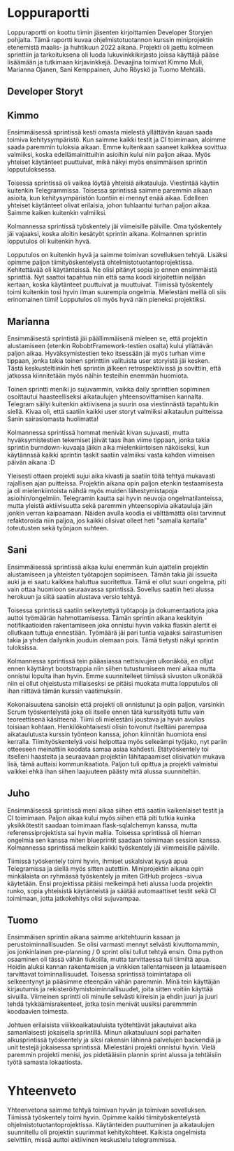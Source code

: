 # Loppuraportti

Loppuraportti on koottu tiimin jäsenten kirjoittamien Developer Storyjen pohjalta.
Tämä raportti kuvaa ohjelmistotuotannon kurssin miniprojektin etenemistä maalis- ja huhtikuun 2022 aikana. Projekti oli jaettu kolmeen sprinttiin ja tarkoituksena oli luoda lukuvinkkikirjasto joissa käyttäjä pääse lisäämään ja tutkimaan kirjavinkkejä. Devaajina toimivat Kimmo Muli, Marianna Ojanen, Sani Kemppainen, Juho Röyskö ja Tuomo Mehtälä.

## Developer Storyt

## Kimmo
Ensimmäisessä sprintissä kesti omasta mielestä yllättävän kauan saada toimiva kehitysympäristö. Kun saimme kaikki testit ja CI toimimaan, aloimme saada paremmin tuloksia aikaan. Emme kuitenkaan saaneet kaikkea sovittua valmiiksi, koska edellämainittuihin asioihin kului niin paljon aikaa. Myös yhteiset käytänteet puuttuivat, mikä näkyi myös ensimmäisen sprintin lopputuloksessa.

Toisessa sprintissä oli vaikea löytää yhteisiä aikatauluja. Viestintää käytiin kuitenkin Telegrammissa. Toisessa sprintissä saimme paremmin aikaan asioita, kun kehitysympäristön luontiin ei mennyt enää aikaa. Edelleen yhteiset käytänteet olivat erilaisia, johon tuhlaantui turhan paljon aikaa. Saimme kaiken kuitenkin valmiiksi.

Kolmannessa sprintissä työskentely jäi viimeisille päiville. Oma työskentely jäi vajaaksi, koska aloitin kesätyöt sprintin aikana. Kolmannen sprintin lopputulos oli kuitenkin hyvä.

Lopputulos on kuitenkin hyvä ja saimme toimivan sovelluksen tehtyä. Lisäksi opimme paljon tiimityöskentelystä ohtelmistotuotantoprojektissa. Kehitettävää oli käytänteissä. Ne olisi pitänyt sopia jo ennen ensimmäistä sprinttiä. Nyt saattoi tapahtua niin että sama koodi kirjoitettiin neljään kertaan, koska käytänteet puuttuivat ja muuttuivat. Tiimissä työskentely toimi kuitenkin tosi hyvin ilman suurempia ongelmia. Mielestäni meillä oli siis erinomainen tiimi! Lopputulos oli myös hyvä näin pieneksi projektiksi.

## Marianna
Ensimmäisestä sprintistä jäi päällimmäisenä mieleen se, että projektin alustamiseen (etenkin RobobtFramework-testien osalta) kului yllättävän paljon aikaa. Hyväksymistestien teko itsessään jäi myös turhan viime tippaan, jonka takia toinen sprinttiin valituista user storyistä jäi kesken. Tästä keskusteltiinkin heti sprintin jälkeen retrospektiivissä ja sovittiin, että jatkossa kiinnitetään myös näihin testeihin enemmän huomiota.

Toinen sprintti meniki jo sujuvammin, vaikka daily sprinttien sopiminen osoittautui haasteelliseksi aikataulujen yhteensovittamisen kannalta. Telegram säilyi kuitenkin aktiivisena ja suurin osa viestinnästä tapahtuikin siellä. Kivaa oli, että saatiin kaikki user storyt valmiiksi aikataulun puitteissa Sanin sairaslomasta huolimatta!

Kolmannessa sprintissä hommat menivät kivan sujuvasti, mutta hyväksymistestien tekemiset jäivät taas ihan viime tippaan, jonka takia sprintin burndown-kuvaaja jäikin aika mielenkiintoisen näköiseksi, kun käytännssä kaikki sprintin taskit saatiin valmiiksi vasta kahden viimeisen päivän aikana :D

Yleisesti ottaen projekti sujui aika kivasti ja saatiin töitä tehtyä mukavasti rajallisen ajan puitteissa. Projektin aikana opin paljon etenkin testaamisesta ja oli mielenkiintoista nähdä myös muiden lähestymistapoja asioihin/ongelmiin. Telegramin kautta sai hyvin neuvoja ongelmatilanteissa, mutta yleistä aktiivisuutta sekä paremmin yhteensopivia aikatauluja jäin jonkin verran kaipaamaan. Näiden avulla koodia ei välttämättä olisi tarvinnut refaktoroida niin paljoa, jos kaikki olisivat olleet heti "samalla kartalla" toteutusten sekä työnjaon suhteen.

## Sani
Ensimmäisessä sprintissä aikaa kului enemmän kuin ajattelin projektin alustamiseen ja yhteisten työtapojen sopimiseen. Tämän takia jäi issueita auki ja ei saatu kaikkea haluttua suoritettua. Tämä ei ollut suuri ongelma, piti vain ottaa huomioon seuraavassa sprintissä. Sovellus saatiin heti alussa herokuun ja siitä saatiin alustava versio tehtyä.

Toisessa sprintissä saatiin selkeytettyä työtapoja ja dokumentaatiota joka auttoi työmäärän hahmottamisessa. Tämän sprintin aikana keskityin notifikaatioiden rakentamiseen joka onnistui hyvin vaikka flaskin alertit ei ollutkaan tuttuja ennestään. Työmäärä jäi pari tuntia vajaaksi sairastumisen takia ja yhden dailynkin jouduin olemaan pois. Tämä tietysti näkyi sprintin tuloksissa.

Kolmannessa sprintissä tein pääasiassa nettisivujen ulkonäköä, en olljut ennen käyttänyt bootstrappia niin siihen tutustumiseen meni aikaa mutta onnistui lopulta ihan hyvin. Emme suunnitelleet tiimissä sivuston ulkonäköä niin ei ollut ohjeistusta millaisesksi se pitäisi muokata mutta lopputulos oli ihan riittävä tämän kurssin vaatimuksiin.

Kokonaisuutena sanoisin että projekti oli onnistunut ja opin paljon, varsinkin Scrum työskentelystä joka oli itselle ennen tätä kurssityötä tuttu vain teoreettisenä käsitteenä. Tiimi oli mielestäni joustava ja hyvin avulias toisiaan kohtaan. Henkilökohtaisesti olisin toivonut itseltäni parempaa aikataulutusta kurssin työnteon kanssa, johon kiinnitän huomiota ensi kerralla. Tiimityöskentelyä voisi helpottaa myös selkeämpi työjako, nyt pariin otteeseen meinattiin koodata samaa asiaa kahdesti. Etätyöskentely toi itselleni haasteita ja seuraavaan projektiin lähitapaamiset olisivatkin mukava lisä, tämä auttaisi kommunikaatiota. Paljon tuli opittua ja projekti valmistui vaikkei ehkä ihan siihen laajuuteen päästy mitä alussa suunniteltiin.

## Juho
Ensimmäisessä sprintissä meni aikaa siihen että saatiin kaikenlaiset testit ja CI toimimaan. Paljon aikaa kului myös siihen että piti tutkia kuinka yksikkötestit saadaan toimimaan flask-sqlalchemyn kanssa, mutta referenssiprojektista sai hyvin mallia.
Toisessa sprintissä oli hieman ongelmia sen kanssa miten blueprintit saadaan toimimaan session kanssa.
Kolmannessa sprintissä melkein kaikki työskentely jäi viimmeisille päiville.

Tiimissä työskentely toimi hyvin, ihmiset uskalsivat kysyä apua Telegramissa ja siellä myös sitten autettiin. Miniprojektin aikana opin minkälaista on ryhmässä työskentely ja miten GitHub projecs -sivua käytetään. Ensi projektissa pitäisi melkeimpä heti alussa luoda projektin runko, sopia yhteisistä käytänteistä ja säätää automaattiset testit sekä CI toimimaan, jotta jatkokehitys olisi sujuvampaa.

## Tuomo
Ensimmäisen sprintin aikana saimme arkitehtuurin kasaan ja perustoiminnallisuuden. Se olisi varmasti mennyt selvästi kivuttomammin, jos jonkinlainen pre-planning / 0 sprint olisi tullut tehtyä ensin. Oma python osaaminen oli tässä vähän tiukoilla, mutta tarvittaessa tuli tiimiltä apua. Hoidin aluksi kannan rakentamisen ja vinkkien tallentamiseen ja lataamiseen tarvittavat toiminnallisuudet.
Toisessa sprintissä toimintatapa oli selkeentynyt ja pääsimme eteenpäin vähän paremmin. Minä tein käyttäjän kirjautumis ja rekisteröitymistoiminnallisuudet, joita sitten voitiin käyttää sivuilla. 
Viimeinen sprintti oli minulle selvästi kiireisin ja ehdin juuri ja juuri tehdä tykkäämisrakenteet, jotka tosin menivät uusiksi paremmmin koodaavien toimesta.

Johtuen erilaisista viiikkoaikatauluista työtehtävät jakautuivat aika samanlaisesti jokaisella sprintillä. Minun aikatauluuni sopi parhaiten alkusprintissä työskentely ja siksi rakensin lähinnä palvelujen backendiä ja unit testejä jokaisessa sprintissä.
Mielestäni projekti onnistui hyvin.
Vielä paremmin projekti menisi, jos pidetääisiin plannin sprint alussa ja tehtäisiin työtä samasta lokaatiosta. 

# Yhteenveto
Yhteenvetona saimme tehtyä toimivan hyvän ja toimivan sovelluksen. Tiimissä työskentely toimi hyvin. Opimme kaikki tiimityöskentelystä ohjelmistotuotantoprojektissa. Käytänteiden puuttuminen ja aikataulujen suunnitellu oli projektin suurimmat kehitykohteet. Kaikista ongelmista selvittiin, missä auttoi aktiivinen keskustelu telegrammissa. 
